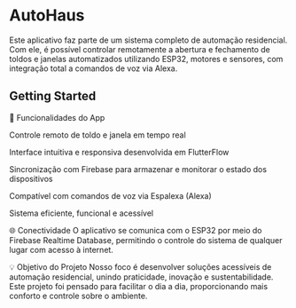 # AutoHaus

Este aplicativo faz parte de um sistema completo de automação residencial. Com ele, é possível controlar remotamente a abertura e fechamento de toldos e janelas automatizados utilizando ESP32, motores e sensores, com integração total a comandos de voz via Alexa.

## Getting Started

🔧 Funcionalidades do App

Controle remoto de toldo e janela em tempo real

Interface intuitiva e responsiva desenvolvida em FlutterFlow

Sincronização com Firebase para armazenar e monitorar o estado dos dispositivos

Compatível com comandos de voz via Espalexa (Alexa)

Sistema eficiente, funcional e acessível

🌐 Conectividade
O aplicativo se comunica com o ESP32 por meio do Firebase Realtime Database, permitindo o controle do sistema de qualquer lugar com acesso à internet.

💡 Objetivo do Projeto
Nosso foco é desenvolver soluções acessíveis de automação residencial, unindo praticidade, inovação e sustentabilidade. Este projeto foi pensado para facilitar o dia a dia, proporcionando mais conforto e controle sobre o ambiente.
